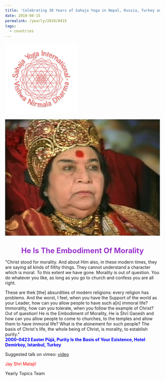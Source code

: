 ```yaml
---
title: 'Celebrating 30 Years of Sahaja Yoga in Nepal, Russia, Turkey and Ukraine, Post 11'
date: 2019-04-15
permalink: /yearly/2019/0415
tags:
  - countries
---
```


![PICTURE 9](/images/image9.png)

<div style="text-align: center"><img src="/images/image14.png" /></div>

<br>
<p style="color:DarkOrchid; text-align:center">
<font size="+2"><b>He Is The Embodiment Of Morality</b><br></font>
</p>

<p>
"Christ stood for morality. And about Him also, in these modern times, they are saying all kinds of filthy things. They cannot understand a character which is moral. To this extent we have gone. Morality is out of question. You do whatever you like, as long as you go to church and confess you are all right.<br> 

These are thek [the] absurdities of modern religions: every religion has problems. And the worst, I feel, when you have the Support of the world as your Leader, how can you allow people to have such a[n] immoral life? Immorality, how can you tolerate, when you follow the example of Christ? Out of question! He is the Embodiment of Morality, He is Śhrī Gaṇeśh and how can you allow people to come to churches, to the temples and allow them to have immoral life? What is the atonement for such people? The basis of Christ's life, the whole being of Christ, is morality, to establish purity."<br>
<font color="blue"><b>2000-0423 Easter Pūjā, Purity Is the Basis of Your Existence, Hotel Demirkoy, Istanbul, Turkey</b></font><br>
</p>

Suggested talk on vimeo: <a href="https://vimeo.com/88515615"> video</a>

<p style="color:red;">Jay Shri Mataji!<br></p>

Yearly Topics Team